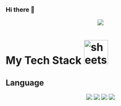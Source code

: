 ### Hi there 👋

<div align=center>
<a href="https://hits.seeyoufarm.com"><img src="https://hits.seeyoufarm.com/api/count/incr/badge.svg?url=https%3A%2F%2Fgithub.com%2Fqndrl1004&count_bg=%233DC87E&title_bg=%23555555&icon=datadog.svg&icon_color=%23E7E7E7&title=hits&edge_flat=false"/></a>
</div>

<h1>My Tech Stack <img width="64" height="64" src="https://img.icons8.com/arcade/64/sheets.png" alt="sheets"/></h1>

<h2>Language</h2>
<div align=center>
  <img src="https://img.shields.io/badge/java-007396?style=for-the-badge&logo=java&logoColor=white">
  <img src="https://img.shields.io/badge/Python-3776AB?style=for-the-badge&logo=Python&logoColor=white">
  <img src="https://img.shields.io/badge/javascript-F7DF1E?style=for-the-badge&logo=javascript&logoColor=white">
  <img src="https://img.shields.io/badge/typescript-3178C6?style=for-the-badge&logo=typescript&logoColor=white">
</div>
